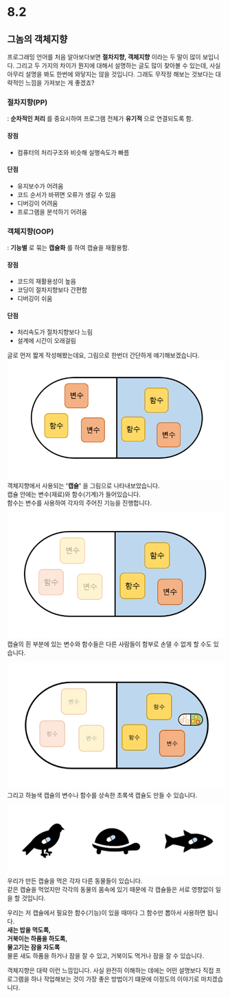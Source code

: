 # 8.2
## 그놈의 객체지향

프로그래밍 언어를 처음 알아보다보면 __절차지향, 객체지향__ 이라는 두 말이 많이 보입니다. 그리고 두 가지의 차이가 뭔지에 대해서 설명하는 글도 많이 찾아볼 수 있는데, 사실 아무리 설명을 봐도 한번에 와닿지는 않을 것입니다. 그래도 무작정 해보는 것보다는 대략적인 느낌을 가져보는 게 좋겠죠?  

### 절차지향(PP)
: __순차적인 처리__ 를 중요시하여 프로그램 전체가 __유기적__ 으로 연결되도록 함.  

#### 장점
- 컴퓨터의 처리구조와 비슷해 실행속도가 빠름  

#### 단점
- 유지보수가 어려움  
- 코드 순서가 바뀌면 오류가 생길 수 있음  
- 디버깅이 어려움  
- 프로그램을 분석하기 어려움  


### 객체지향(OOP)
: __기능별__ 로 묶는 __캡슐화__ 를 하여 캡슐을 재활용함.  

#### 장점
- 코드의 재활용성이 높음  
- 코딩이 절차지향보다 간편함  
- 디버깅이 쉬움  

#### 단점
- 처리속도가 절차지향보다 느림  
- 설계에 시간이 오래걸림  


글로 먼저 짧게 작성해봤는데요, 그림으로 한번더 간단하게 얘기해보겠습니다.  
![object_oriented_0](./img/object_oriented_0.PNG)  
객체지향에서 사용되는 __'캡슐'__ 을 그림으로 나타내보았습니다.  
캡슐 안에는 변수(재료)와 함수(기계)가 들어있습니다.  
함수는 변수를 사용하여 각자의 주어진 기능을 진행합니다.  

![object_oriented_1](./img/object_oriented_1.PNG)  
캡슐의 흰 부분에 있는 변수와 함수들은 다른 사람들이 함부로 손댈 수 없게 할 수도 있습니다.  

![object_oriented_2](./img/object_oriented_2.PNG)  
그리고 하늘색 캡슐의 변수나 함수를 상속한 초록색 캡슐도 만들 수 있습니다.  

![object_oriented_3](./img/object_oriented_3.PNG)  
우리가 만든 캡슐을 먹은 각자 다른 동물들이 있습니다.  
같은 캡슐을 먹었지만 각각의 동물의 몸속에 있기 때문에 각 캡슐들은 서로 영향없이 일을 할 것입니다.  

우리는 저 캡슐에서 필요한 함수(기능)이 있을 때마다 그 함수만 뽑아서 사용하면 됩니다.  
__새는 밥을 먹도록,__  
__거북이는 하품을 하도록,__  
__물고기는 잠을 자도록__  
물론 새도 하품을 하거나 잠을 잘 수 있고, 거북이도 먹거나 잠을 잘 수 있습니다.  

객체지향은 대략 이런 느낌입니다. 사실 완전히 이해하는 데에는 어떤 설명보다 직접 프로그램을 하나 작업해보는 것이 가장 좋은 방법이기 떄문에 이정도의 이야기로 마치겠습니다.